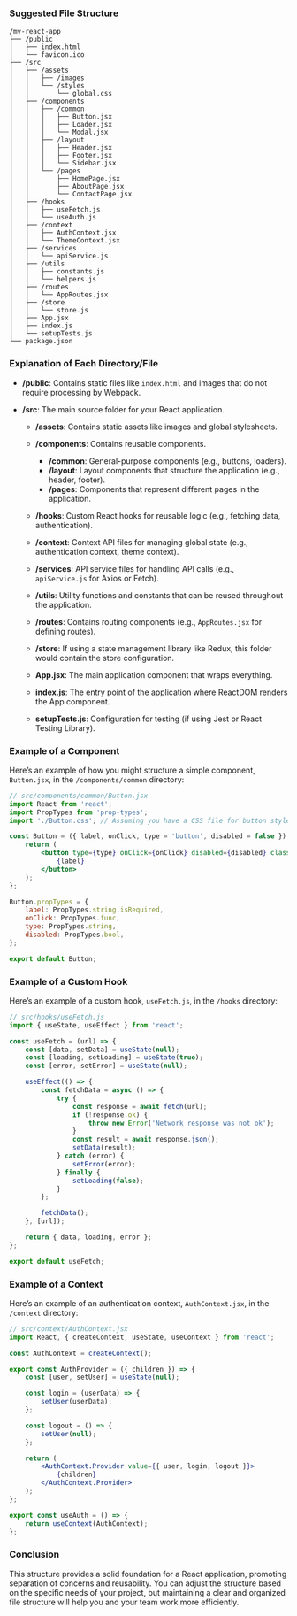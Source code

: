 ### Suggested File Structure

```
/my-react-app
├── /public
│   ├── index.html
│   └── favicon.ico
├── /src
│   ├── /assets
│   │   ├── /images
│   │   └── /styles
│   │       └── global.css
│   ├── /components
│   │   ├── /common
│   │   │   ├── Button.jsx
│   │   │   ├── Loader.jsx
│   │   │   └── Modal.jsx
│   │   ├── /layout
│   │   │   ├── Header.jsx
│   │   │   ├── Footer.jsx
│   │   │   └── Sidebar.jsx
│   │   └── /pages
│   │       ├── HomePage.jsx
│   │       ├── AboutPage.jsx
│   │       └── ContactPage.jsx
│   ├── /hooks
│   │   ├── useFetch.js
│   │   └── useAuth.js
│   ├── /context
│   │   ├── AuthContext.jsx
│   │   └── ThemeContext.jsx
│   ├── /services
│   │   └── apiService.js
│   ├── /utils
│   │   ├── constants.js
│   │   └── helpers.js
│   ├── /routes
│   │   └── AppRoutes.jsx
│   ├── /store
│   │   └── store.js
│   ├── App.jsx
│   ├── index.js
│   └── setupTests.js
└── package.json
```

### Explanation of Each Directory/File

- **/public**: Contains static files like `index.html` and images that do not require processing by Webpack.

- **/src**: The main source folder for your React application.

  - **/assets**: Contains static assets like images and global stylesheets.
  
  - **/components**: Contains reusable components.
    - **/common**: General-purpose components (e.g., buttons, loaders).
    - **/layout**: Layout components that structure the application (e.g., header, footer).
    - **/pages**: Components that represent different pages in the application.

  - **/hooks**: Custom React hooks for reusable logic (e.g., fetching data, authentication).

  - **/context**: Context API files for managing global state (e.g., authentication context, theme context).

  - **/services**: API service files for handling API calls (e.g., `apiService.js` for Axios or Fetch).

  - **/utils**: Utility functions and constants that can be reused throughout the application.

  - **/routes**: Contains routing components (e.g., `AppRoutes.jsx` for defining routes).

  - **/store**: If using a state management library like Redux, this folder would contain the store configuration.

  - **App.jsx**: The main application component that wraps everything.

  - **index.js**: The entry point of the application where ReactDOM renders the App component.

  - **setupTests.js**: Configuration for testing (if using Jest or React Testing Library).

### Example of a Component

Here’s an example of how you might structure a simple component, `Button.jsx`, in the `/components/common` directory:

```jsx
// src/components/common/Button.jsx
import React from 'react';
import PropTypes from 'prop-types';
import './Button.css'; // Assuming you have a CSS file for button styles

const Button = ({ label, onClick, type = 'button', disabled = false }) => {
    return (
        <button type={type} onClick={onClick} disabled={disabled} className="custom-button">
            {label}
        </button>
    );
};

Button.propTypes = {
    label: PropTypes.string.isRequired,
    onClick: PropTypes.func,
    type: PropTypes.string,
    disabled: PropTypes.bool,
};

export default Button;
```

### Example of a Custom Hook

Here’s an example of a custom hook, `useFetch.js`, in the `/hooks` directory:

```javascript
// src/hooks/useFetch.js
import { useState, useEffect } from 'react';

const useFetch = (url) => {
    const [data, setData] = useState(null);
    const [loading, setLoading] = useState(true);
    const [error, setError] = useState(null);

    useEffect(() => {
        const fetchData = async () => {
            try {
                const response = await fetch(url);
                if (!response.ok) {
                    throw new Error('Network response was not ok');
                }
                const result = await response.json();
                setData(result);
            } catch (error) {
                setError(error);
            } finally {
                setLoading(false);
            }
        };

        fetchData();
    }, [url]);

    return { data, loading, error };
};

export default useFetch;
```

### Example of a Context

Here’s an example of an authentication context, `AuthContext.jsx`, in the `/context` directory:

```jsx
// src/context/AuthContext.jsx
import React, { createContext, useState, useContext } from 'react';

const AuthContext = createContext();

export const AuthProvider = ({ children }) => {
    const [user, setUser] = useState(null);

    const login = (userData) => {
        setUser(userData);
    };

    const logout = () => {
        setUser(null);
    };

    return (
        <AuthContext.Provider value={{ user, login, logout }}>
            {children}
        </AuthContext.Provider>
    );
};

export const useAuth = () => {
    return useContext(AuthContext);
};
```

### Conclusion

This structure provides a solid foundation for a React application, promoting separation of concerns and reusability. You can adjust the structure based on the specific needs of your project, but maintaining a clear and organized file structure will help you and your team work more efficiently.
